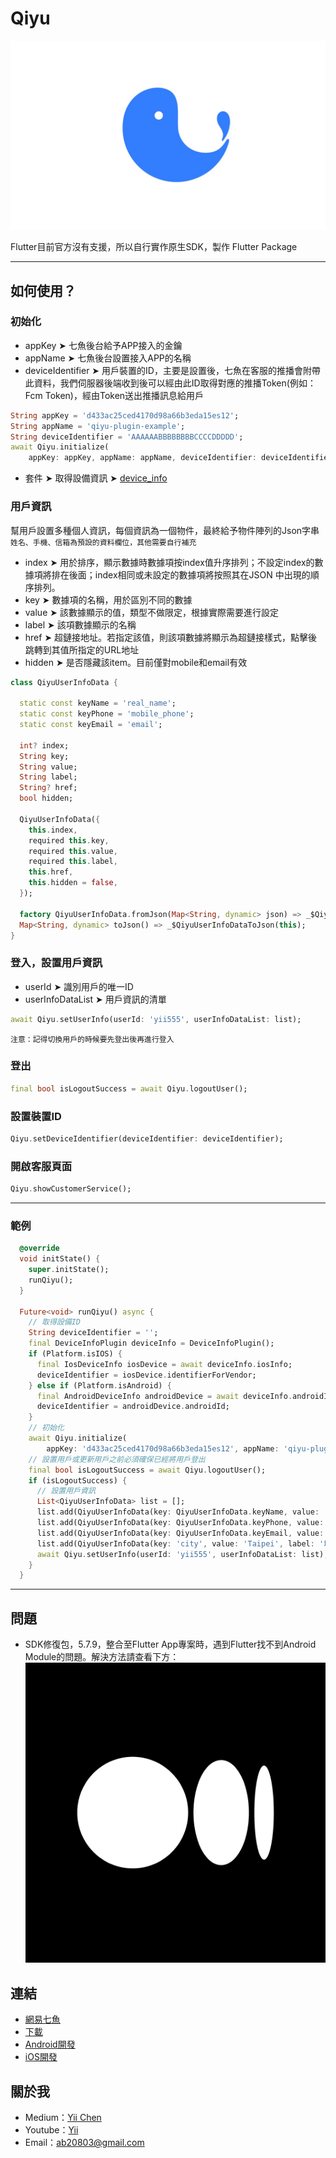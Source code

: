 # Qiyu

![](qiyu.png)

Flutter目前官方沒有支援，所以自行實作原生SDK，製作 Flutter Package

-------------------

## 如何使用？
### 初始化
- appKey ➤ 七魚後台給予APP接入的金鑰
- appName ➤ 七魚後台設置接入APP的名稱
- deviceIdentifier ➤ 用戶裝置的ID，主要是設置後，七魚在客服的推播會附帶此資料，我們伺服器後端收到後可以經由此ID取得對應的推播Token(例如：Fcm Token)，經由Token送出推播訊息給用戶
``` dart
String appKey = 'd433ac25ced4170d98a66b3eda15es12';
String appName = 'qiyu-plugin-example';
String deviceIdentifier = 'AAAAAABBBBBBBBCCCCDDDDD';
await Qiyu.initialize(
    appKey: appKey, appName: appName, deviceIdentifier: deviceIdentifier);
```
- 套件 ➤ 取得設備資訊 ➤ [device_info](https://pub.dev/packages/device_info)

### 用戶資訊
幫用戶設置多種個人資訊，每個資訊為一個物件，最終給予物件陣列的Json字串
```姓名、手機、信箱為預設的資料欄位，其他需要自行補充```

- index ➤ 用於排序，顯示數據時數據項按index值升序排列；不設定index的數據項將排在後面；index相同或未設定的數據項將按照其在JSON 中出現的順序排列。
- key ➤ 數據項的名稱，用於區別不同的數據
- value ➤ 該數據顯示的值，類型不做限定，根據實際需要進行設定
- label ➤ 該項數據顯示的名稱
- href ➤ 超鏈接地址。若指定該值，則該項數據將顯示為超鏈接樣式，點擊後跳轉到其值所指定的URL地址
- hidden ➤ 是否隱藏該item。目前僅對mobile和email有效

``` dart
class QiyuUserInfoData {

  static const keyName = 'real_name';
  static const keyPhone = 'mobile_phone';
  static const keyEmail = 'email';

  int? index;
  String key;
  String value;
  String label;
  String? href;
  bool hidden;

  QiyuUserInfoData({
    this.index,
    required this.key,
    required this.value,
    required this.label,
    this.href,
    this.hidden = false,
  });

  factory QiyuUserInfoData.fromJson(Map<String, dynamic> json) => _$QiyuUserInfoDataFromJson(json);
  Map<String, dynamic> toJson() => _$QiyuUserInfoDataToJson(this);
}

```

### 登入，設置用戶資訊
- userId ➤ 識別用戶的唯一ID
- userInfoDataList ➤ 用戶資訊的清單
``` dart
await Qiyu.setUserInfo(userId: 'yii555', userInfoDataList: list);
```
```注意：記得切換用戶的時候要先登出後再進行登入```

### 登出
``` dart
final bool isLogoutSuccess = await Qiyu.logoutUser();
```

### 設置裝置ID
``` dart
Qiyu.setDeviceIdentifier(deviceIdentifier: deviceIdentifier);
```

### 開啟客服頁面
``` dart
Qiyu.showCustomerService();
```



-------------------

### 範例
``` dart
  @override
  void initState() {
    super.initState();
    runQiyu();
  }

  Future<void> runQiyu() async {
    // 取得設備ID
    String deviceIdentifier = '';
    final DeviceInfoPlugin deviceInfo = DeviceInfoPlugin();
    if (Platform.isIOS) {
      final IosDeviceInfo iosDevice = await deviceInfo.iosInfo;
      deviceIdentifier = iosDevice.identifierForVendor;
    } else if (Platform.isAndroid) {
      final AndroidDeviceInfo androidDevice = await deviceInfo.androidInfo;
      deviceIdentifier = androidDevice.androidId;
    }
    // 初始化
    await Qiyu.initialize(
        appKey: 'd433ac25ced4170d98a66b3eda15es12', appName: 'qiyu-plugin-example', deviceIdentifier: deviceIdentifier);
    // 設置用戶或更新用戶之前必須確保已經將用戶登出
    final bool isLogoutSuccess = await Qiyu.logoutUser();
    if (isLogoutSuccess) {
      // 設置用戶資訊
      List<QiyuUserInfoData> list = [];
      list.add(QiyuUserInfoData(key: QiyuUserInfoData.keyName, value: 'Test(555)', label: '名字'));
      list.add(QiyuUserInfoData(key: QiyuUserInfoData.keyPhone, value: '0939552555', label: '電話'));
      list.add(QiyuUserInfoData(key: QiyuUserInfoData.keyEmail, value: '555@gmail.com', label: '信箱'));
      list.add(QiyuUserInfoData(key: 'city', value: 'Taipei', label: '城市', index: 0));
      await Qiyu.setUserInfo(userId: 'yii555', userInfoDataList: list);
    }
  }
```

--------------

## 問題
- SDK修復包，5.7.9，整合至Flutter App專案時，遇到Flutter找不到Android Module的問題。解決方法請查看下方：
[![Flutter｜Package｜專案設置與載入套件裡用到的Android Module](medium.png)](https://ab20803.medium.com/flutter-package-%E5%B0%88%E6%A1%88%E8%A8%AD%E7%BD%AE%E8%88%87%E8%BC%89%E5%85%A5%E5%A5%97%E4%BB%B6%E8%A3%A1%E7%94%A8%E5%88%B0%E7%9A%84android-module-273d933fb89c)

## 連結
- [網易七魚](https://qiyukf.com/)
- [下載](https://qiyukf.com/download)
- [Android開發](https://qiyukf.com/docs/guide/android/)
- [iOS開發](https://qiyukf.com/docs/guide/ios/)

## 關於我
- Medium：[Yii Chen](https://ab20803.medium.com/)
- Youtube：[Yii](https://www.youtube.com/user/a22601807/videos)
- Email：<ab20803@gmail.com>
